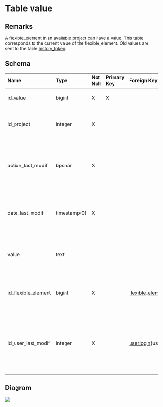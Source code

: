 # Table value #
## Remarks ##
A flexible\_element in an available project can have a value. This table corresponds to the current value of the flexible\_element. Old values are sent to the table [history\_token](history_token.md).

## Schema ##
| **Name** | **Type** | **Not Null** | **Primary Key** | **Foreign Key** | **Remarks** |
|:---------|:---------|:-------------|:----------------|:----------------|:------------|
| id\_value | bigint   | X            | X               |                 | This is the primary key of the table. |
| id\_project | integer  | X            |                 |                 | This column is linked to either the table project or the table partner. |
| action\_last\_modif | bpchar   | X            |                 |                 | This column contains a character that corresponds to the last action made on the flexible\_element linked. |
| date\_last\_modif | timestamp(0) | X            |                 |                 | This column correspond to the date of the last action made on the flexible\_element linked. |
| value    | text     |              |                 |                 | This columns contains the value of the flexible element in a string representation |
| id\_flexible\_element | bigint   | X            |                 | [flexible\_element](flexible_element.md)(id\_flexible\_element) | This is a foreign key to the table flexible\_element. This value belong to this flexible\_element. |
| id\_user\_last\_modif | integer  | X            |                 | [userlogin](userlogin.md)(userid) | This is a foreign key to the table userlogin. This user corresponds to the last contributor on the flexible element associated. |

## Diagram ##
<img src='http://www.sigmah.org/svg_load.php?file=http://sigma-h.googlecode.com/svn/wiki/diagrams/value.svg' />
